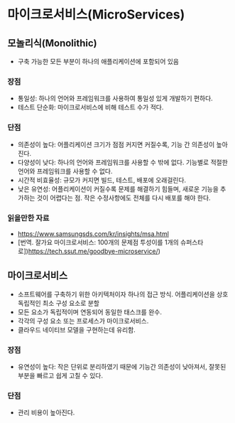# 마이크로서비스(MicroServices)

## 모놀리식(Monolithic)
- 구축 가능한 모든 부분이 하나의 애플리케이션에 포함되어 있음

### 장점
- 통일성: 하나의 언어와 프레임워크를 사용하여 통일성 있게 개발하기 편하다.
- 테스트 단순화: 마이크로서비스에 비해 테스트 수가 적다.

### 단점
- 의존성이 높다: 어플리케이션 크기가 점점 커지면 커질수록, 기능 간 의존성이 높아진다. 
- 다양성이 낮다: 하나의 언어와 프레임워크를 사용할 수 밖에 없다. 기능별로 적절한 언어와 프레임워크를 사용할 수 없다.
- 시간적 비효율성: 규모가 커지면 빌드, 테스트, 배포에 오래걸린다.
- 낮은 유연성: 어플리케이션이 커질수록 문제를 해결하기 힘들며, 새로운 기능을 추가하는 것이 어렵다는 점. 작은 수정사항에도 전체를 다시 배포를 해야 한다. 

### 읽을만한 자료
- https://www.samsungsds.com/kr/insights/msa.html
- [번역. 잘가요 마이크로서비스: 100개의 문제점 투성이를 1개의 슈퍼스타로])https://tech.ssut.me/goodbye-microservice/)


## 마이크로서비스
- 소프트웨어를 구축하기 위한 아키텍처이자 하나의 접근 방식. 어플리케이션을 상호 독립적인 최소 구성 요소로 분할
- 모든 요소가 독립적이며 연동되어 동일한 태스크를 완수.
- 각각의 구성 요소 또는 프로세스가 마이크로서비스. 
- 클라우드 네이티브 모델을 구현하는데 유리함.

### 장점
- 유연성이 높다: 작은 단위로 분리하였기 때문에 기능간 의존성이 낮아져서, 잘못된 부분을 빠르고 쉽게 고칠 수 있다.

### 단점
- 관리 비용이 높아진다. 